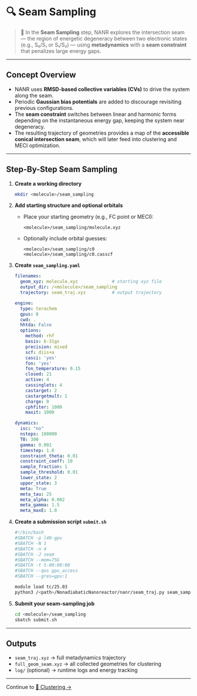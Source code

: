 # 🔍 Seam Sampling

> 📖 In the **Seam Sampling** step, NANR explores the intersection seam — the region of energetic degeneracy between two electronic states (e.g., S₀/S₁ or S₁/S₂) — using **metadynamics** with a **seam constraint** that penalizes large energy gaps.

---

## Concept Overview

- NANR uses **RMSD-based collective variables (CVs)** to drive the system along the seam.  
- Periodic **Gaussian bias potentials** are added to discourage revisiting previous configurations.  
- The **seam constraint** switches between linear and harmonic forms depending on the instantaneous energy gap, keeping the system near degeneracy.  
- The resulting trajectory of geometries provides a map of the **accessible conical intersection seam**, which will later feed into clustering and MECI optimization.

---

## Step-By-Step Seam Sampling

1. **Create a working directory**
   ```bash
   mkdir <molecule>/seam_sampling
   ```

2. **Add starting structure and optional orbitals**
   - Place your starting geometry (e.g., FC point or MECI):
     ```
     <molecule>/seam_sampling/molecule.xyz
     ```
   - Optionally include orbital guesses:
     ```
     <molecule>/seam_sampling/c0
     <molecule>/seam_sampling/c0.casscf
     ```

3. **Create `seam_sampling.yaml`**
   ```yaml
   filenames:
     geom_xyz: molecule.xyz             # starting xyz file
     output_dir: /<molecule>/seam_sampling
     trajectory: seam_traj.xyz          # output trajectory

   engine:
     type: terachem
     gpus: 0
     cwd: .
     hhtda: False
     options:
       method: rhf
       basis: 6-31gs
       precision: mixed
       scf: diis+a
       casci: 'yes'
       fon: 'yes'
       fon_temperature: 0.15
       closed: 21
       active: 4
       cassinglets: 4
       castarget: 2
       castargetmult: 1
       charge: 0
       cphfiter: 1000
       maxit: 1000

   dynamics:
     isc: "no"
     nsteps: 100000
     T0: 300
     gamma: 0.001
     timestep: 1.0
     constraint_theta: 0.01
     constraint_coeff: 10
     sample_fraction: 1
     sample_threshold: 0.01
     lower_state: 2
     upper_state: 3
     meta: True
     meta_tau: 25
     meta_alpha: 0.002
     meta_gamma: 1.5
     meta_maxE: 1.0
   ```

4. **Create a submission script `submit.sh`**
   ```bash
   #!/bin/bash
   #SBATCH -p l40-gpu
   #SBATCH -N 1
   #SBATCH -n 4
   #SBATCH -J seam
   #SBATCH --mem=75G
   #SBATCH -t 5-00:00:00
   #SBATCH --qos gpu_access
   #SBATCH --gres=gpu:1

   module load tc/25.03
   python3 /<path>/NonadiabaticNanoreactor/nanr/seam_traj.py seam_sampling.yaml
   ```

5. **Submit your seam-sampling job**
   ```bash
   cd <molecule>/seam_sampling
   sbatch submit.sh
   ```

---

## Outputs

- `seam_traj.xyz` → full metadynamics trajectory  
- `full_geom_seam.xyz` → all collected geometries for clustering  
- `log/` (optional) → runtime logs and energy tracking  

---

Continue to [🌌 Clustering →](2_clustering.md)

